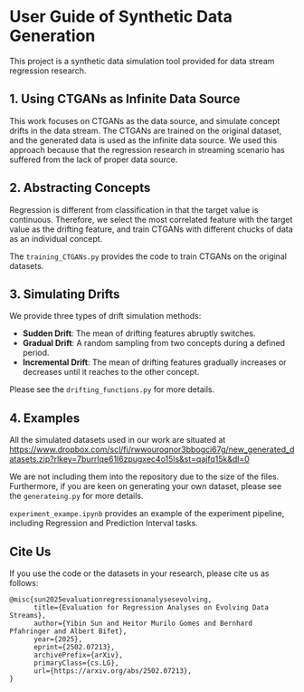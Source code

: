 # User Guide of Synthetic Data Generation

This project is a synthetic data simulation tool provided for data stream regression research.

## 1. Using CTGANs as Infinite Data Source
This work focuses on CTGANs as the data source, and simulate concept drifts in the data stream. The CTGANs are trained on the original dataset, and the generated data is used as the infinite data source. 
We used this approach because that the regression research in streaming scenario has suffered from the lack of proper data source.

## 2. Abstracting Concepts
Regression is different from classification in that the target value is continuous. 
Therefore, we select the most correlated feature with the target value as the drifting feature, and train CTGANs with different chucks of data as an individual concept.

The `training_CTGANs.py` provides the code to train CTGANs on the original datasets.
## 3. Simulating Drifts
We provide three types of drift simulation methods:
- **Sudden Drift**: The mean of drifting features abruptly switches.
- **Gradual Drift**: A random sampling from two concepts during a defined period.
- **Incremental Drift**: The mean of drifting features gradually increases or decreases until it reaches to the other concept.

Please see the `drifting_functions.py` for more details.

## 4. Examples
All the simulated datasets used in our work are situated at https://www.dropbox.com/scl/fi/rwwouroqnor3bbogci67g/new_generated_datasets.zip?rlkey=7burrlqe61l6zpugxec4o15ls&st=qajfq15k&dl=0

We are not including them into the repository due to the size of the files.
Furthermore, if you are keen on generating your own dataset, please see the `generateing.py` for more details.

`experiment_exampe.ipynb` provides an example of the experiment pipeline, including Regression and Prediction Interval tasks.

## Cite Us
If you use the code or the datasets in your research, please cite us as follows:
```
@misc{sun2025evaluationregressionanalysesevolving,
      title={Evaluation for Regression Analyses on Evolving Data Streams}, 
      author={Yibin Sun and Heitor Murilo Gomes and Bernhard Pfahringer and Albert Bifet},
      year={2025},
      eprint={2502.07213},
      archivePrefix={arXiv},
      primaryClass={cs.LG},
      url={https://arxiv.org/abs/2502.07213}, 
}
```